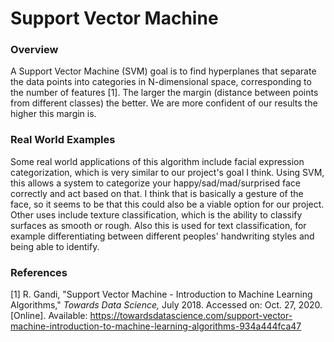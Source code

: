 # Support Vector Machine

### Overview

A Support Vector Machine (SVM) goal is to find hyperplanes that separate the data points into categories in N-dimensional space, corresponding to the number of features [1].  The larger the margin (distance between points from different classes) the better.  We are more confident of our results the higher this margin is.  

### Real World Examples 
Some real world applications of this algorithm include facial expression categorization, which is very similar to our project's goal I think.  Using SVM, this allows a system to categorize your happy/sad/mad/surprised face correctly and act based on that.  I think that is basically a gesture of the face, so it seems to be that this could also be a viable option for our project.  Other uses include texture classification, which is the ability to classify surfaces as smooth or rough.  Also this is used for text classification, for example differentiating between different peoples' handwriting styles and being able to identify.

### References
[1] R. Gandi, "Support Vector Machine - Introduction to Machine Learning Algorithms," *Towards Data Science,* July 2018. Accessed on: Oct. 27, 2020. [Online]. Available: https://towardsdatascience.com/support-vector-machine-introduction-to-machine-learning-algorithms-934a444fca47